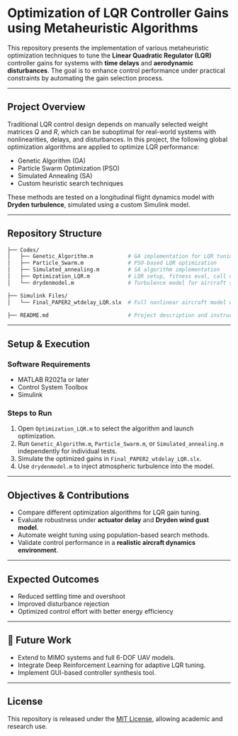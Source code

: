 # **Optimization of LQR Controller Gains using Metaheuristic Algorithms**

This repository presents the implementation of various metaheuristic optimization techniques to tune the **Linear Quadratic Regulator (LQR)** controller gains for systems with **time delays** and **aerodynamic disturbances**. The goal is to enhance control performance under practical constraints by automating the gain selection process.

---

## **Project Overview**

Traditional LQR control design depends on manually selected weight matrices $Q$ and $R$, which can be suboptimal for real-world systems with nonlinearities, delays, and disturbances. In this project, the following global optimization algorithms are applied to optimize LQR performance:

* Genetic Algorithm (GA)
* Particle Swarm Optimization (PSO)
* Simulated Annealing (SA)
* Custom heuristic search techniques

These methods are tested on a longitudinal flight dynamics model with **Dryden turbulence**, simulated using a custom Simulink model.

---

## **Repository Structure**

```bash
├── Codes/
│   ├── Genetic_Algorithm.m           # GA implementation for LQR tuning
│   ├── Particle_Swarm.m              # PSO-based LQR optimization
│   ├── Simulated_annealing.m         # SA algorithm implementation
│   ├── Optimization_LQR.m            # LQR setup, fitness eval, call optimizer
│   └── drydenmodel.m                 # Turbulence model for aircraft simulation

├── Simulink Files/
│   └── Final_PAPER2_wtdelay_LQR.slx  # Full nonlinear aircraft model with LQR + delay

├── README.md                         # Project description and instructions
```

---

## **Setup & Execution**

### **Software Requirements**

* MATLAB R2021a or later
* Control System Toolbox
* Simulink

### **Steps to Run**

1. Open `Optimization_LQR.m` to select the algorithm and launch optimization.
2. Run `Genetic_Algorithm.m`, `Particle_Swarm.m`, or `Simulated_annealing.m` independently for individual tests.
3. Simulate the optimized gains in `Final_PAPER2_wtdelay_LQR.slx`.
4. Use `drydenmodel.m` to inject atmospheric turbulence into the model.

---

## **Objectives & Contributions**

* Compare different optimization algorithms for LQR gain tuning.
* Evaluate robustness under **actuator delay** and **Dryden wind gust model**.
* Automate weight tuning using population-based search methods.
* Validate control performance in a **realistic aircraft dynamics environment**.

---

## **Expected Outcomes**

* Reduced settling time and overshoot
* Improved disturbance rejection
* Optimized control effort with better energy efficiency

---

## 📎 **Future Work**

* Extend to MIMO systems and full 6-DOF UAV models.
* Integrate Deep Reinforcement Learning for adaptive LQR tuning.
* Implement GUI-based controller synthesis tool.

---

## **License**

This repository is released under the [MIT License](LICENSE), allowing academic and research use.

